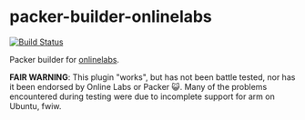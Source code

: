 # packer-builder-onlinelabs

[![Build Status](https://travis-ci.org/meatballhat/packer-builder-onlinelabs.svg?branch=master)](https://travis-ci.org/meatballhat/packer-builder-onlinelabs)

Packer builder for [onlinelabs](http://labs.online.net/).

**FAIR WARNING**: This plugin "works", but has not been battle tested, nor has it been endorsed by Online Labs or Packer
:smiley_cat:.  Many of the problems encountered during testing were due to incomplete support for arm on Ubuntu, fwiw.
